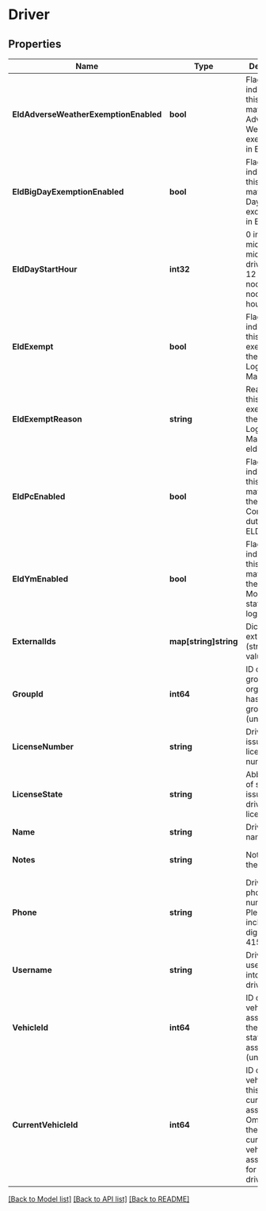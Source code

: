 # Driver

## Properties
Name | Type | Description | Notes
------------ | ------------- | ------------- | -------------
**EldAdverseWeatherExemptionEnabled** | **bool** | Flag indicating this driver may use Adverse Weather exemptions in ELD logs. | [optional] [default to null]
**EldBigDayExemptionEnabled** | **bool** | Flag indicating this driver may use Big Day excemptions in ELD logs. | [optional] [default to null]
**EldDayStartHour** | **int32** | 0 indicating midnight-to-midnight ELD driving hours, 12 to indicate noon-to-noon driving hours. | [optional] [default to null]
**EldExempt** | **bool** | Flag indicating this driver is exempt from the Electronic Logging Mandate. | [optional] [default to null]
**EldExemptReason** | **string** | Reason that this driver is exempt from the Electronic Logging Mandate (see eldExempt). | [optional] [default to null]
**EldPcEnabled** | **bool** | Flag indicating this driver may select the Personal Conveyance duty status in ELD logs. | [optional] [default to null]
**EldYmEnabled** | **bool** | Flag indicating this driver may select the Yard Move duty status in ELD logs. | [optional] [default to null]
**ExternalIds** | **map[string]string** | Dictionary of external IDs (string key-value pairs) | [optional] [default to null]
**GroupId** | **int64** | ID of the group if the organization has multiple groups (uncommon). | [optional] [default to null]
**LicenseNumber** | **string** | Driver&#39;s state issued license number. | [optional] [default to null]
**LicenseState** | **string** | Abbreviation of state that issued driver&#39;s license. | [optional] [default to null]
**Name** | **string** | Driver&#39;s name. | [default to null]
**Notes** | **string** | Notes about the driver. | [optional] [default to null]
**Phone** | **string** | Driver&#39;s phone number. Please include only digits, ex. 4157771234 | [optional] [default to null]
**Username** | **string** | Driver&#39;s login username into the driver app. | [optional] [default to null]
**VehicleId** | **int64** | ID of the vehicle assigned to the driver for static vehicle assignments. (uncommon). | [optional] [default to null]
**CurrentVehicleId** | **int64** | ID of the vehicle that this driver is currently assigned to. Omitted if there is no current vehicle assignment for this driver. | [optional] [default to null]

[[Back to Model list]](../README.md#documentation-for-models) [[Back to API list]](../README.md#documentation-for-api-endpoints) [[Back to README]](../README.md)


